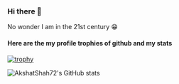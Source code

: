 ### Hi there 👋
No wonder I am in the 21st century 😁
<!--
**AkshatShah72/AkshatShah72** is a ✨ _special_ ✨ repository because its `README.md` (this file) appears on your GitHub profile.

Here are some ideas to get you started:

- 🔭 I’m currently working on ...
- 🌱 I’m currently learning about full stack development and cleansing my hands on AI-ML ...
- 👯 I’m looking to collaborate on ...
- 🤔 I’m looking for help with ...
- 💬 Ask me about ...
- 📫 How to reach me: ...
- 😄 Pronouns: ...
- ⚡ Fun fact: ...
-->
#### Here are the my profile trophies of github and my stats 
[![trophy](https://github-profile-trophy.vercel.app/?username=AkshatShah72&theme=onedark&row=5&column=5)](https://github.com/AkshatShah72/github-profile-trophy)


![AkshatShah72's GitHub stats](https://github-readme-stats.vercel.app/api?username=AkshatShah72&show_icons=true&theme=tokyonight)


